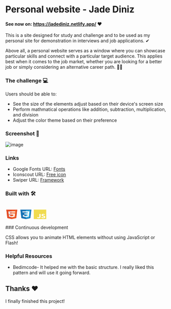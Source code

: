 # Personal website - Jade Diniz 

#### See now on: https://jadediniz.netlify.app/ ❤

This is a site designed for study and challenge and to be used as my personal site for demonstration in interviews and job applications. ✔

Above all, a personal website serves as a window where you can showcase particular skills and connect with a particular target audience. This applies best when it comes to the job market, whether you are looking for a better job or simply considering an alternative career path. 👨‍💻

### The challenge 💻

Users should be able to:

- See the size of the elements adjust based on their device's screen size
- Perform mathmatical operations like addition, subtraction, multiplication, and division
- Adjust the color theme based on their preference

### Screenshot 📸

![image](https://user-images.githubusercontent.com/86531281/139168087-b2795bb0-0f3e-42a7-982c-8e81878804c3.png)
### Links

- Google Fonts URL: [Fonts](https://fonts.google.com/)
- Iconscout URL: [Free icon](https://your-live-site-url.com/)
- Swiper URL: [Framework](https://swiperjs.com/)

### Built with 🛠

<div style="display: inline_block"><br>
  <img align="center" alt="Jade-HTML" height="30" width="40" src="https://raw.githubusercontent.com/devicons/devicon/master/icons/html5/html5-original.svg">
  <img align="center" alt="Jade-CSS" height="30" width="40" src="https://raw.githubusercontent.com/devicons/devicon/master/icons/css3/css3-original.svg">
  <img align="center" alt="Jade-Js" height="30" width="40" src="https://raw.githubusercontent.com/devicons/devicon/master/icons/javascript/javascript-plain.svg">
 </div>
<br>
### Continuous development

CSS allows you to animate HTML elements without using JavaScript or Flash!

### Helpful Resources

- Bedimcode- It helped me with the basic structure. I really liked this pattern and will use it going forward.

## Thanks ❤

I finally finished this project! 





